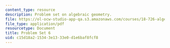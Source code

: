 ```yaml
---
content_type: resource
description: Problem set on algebraic geometry.
file: https://ol-ocw-studio-app-qa.s3.amazonaws.com/courses/18-726-algebraic-geometry-spring-2009/c15d18a215343e1333e0d1e6baf8fcf8_MIT18_726s09_pset06.pdf
file_type: application/pdf
resourcetype: Document
title: Problem Set 6
uid: c15d18a2-1534-3e13-33e0-d1e6baf8fcf8
---
```

